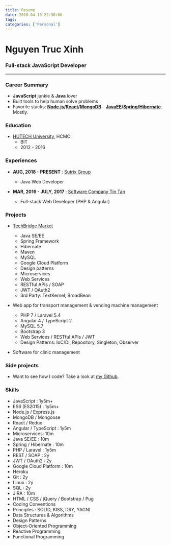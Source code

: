 ```yaml
---
title: Resume
date: 2018-04-13 22:30:00
tags:
categories: ['Personal']
---
```

# Nguyen Truc Xinh
### Full-stack JavaScript Developer

---

### Career Summary

- **JavaScript** junkie & **Java** lover
- Built tools to help human solve problems
- Favorite stacks: **[Node.js](https://nodejs.org/en/)/[React](https://reactjs.org/)/[MongoDB](https://www.mongodb.com/)** - **[JavaEE](https://www.java.com/)/[Spring](https://spring.io/)/[Hibernate](http://hibernate.org/)**. Mostly.

### Education

- [HUTECH University](https://www.hutech.edu.vn/), HCMC
  + BIT
  + 2012 - 2016

### Experiences

- **AUG, 2018 - PRESENT** : [Sutrix Group](http://sutrixgroup.com/)
  + Java Web Developer

- **MAR, 2016 - JULY, 2017** : [Software Company Tin Tan](http://phanmemtintan.com/)
  + Full-stack Web Developer (PHP & Angular)

### Projects

- [TechBridge Market](http://techbridgemarket.com/)
  + Java SE/EE
  + Spring Framework
  + Hibernate
  + Maven
  + MySQL
  + Google Cloud Platform
  + Design patterns
  + Microservices
  + Web Services
  + RESTful APIs / SOAP
  + JWT / OAuth2
  + 3rd Party: TextKernel, BroadBean

- Web app for transport management & vending machine management
  + PHP 7 / Laravel 5.4 
  + Angular 4 / TypeScript 2 
  + MySQL 5.7 
  + Bootstrap 3 
  + Web Services / RESTful APIs / JWT 
  + Design Patterns: IoC/DI, Repository, Singleton, Observer
  
- Software for clinic management

### Side projects

- Want to see how I code? Take a look at [my Github](https://github.com/nguyentrucxinh/).

### Skills

- JavaScript : 1y5m+
- ES6 (ES2015) : 1y5m+
- Node.js / Express.js
- MongoDB / Mongoose
- React / Redux
- Angular / TypeScript : 1y5m
- Microservices: 10m
- Java SE/EE : 10m
- Spring / Hibernate : 10m
- PHP / Laravel : 1y5m
- REST / SOAP : 2y
- JWT / OAuth2 : 2y
- Google Cloud Platform : 10m
- Heroku
- Git : 2y
- Linux : 2y
- SQL : 2y
- JIRA : 10m
- HTML / CSS / jQuery / Bootstrap / Pug
- Coding Conventions
- Principles : SOLID, KISS, DRY, YAGNI
- Data Structures & Algorithms
- Design Patterns
- Object-Oriented Programming
- Reactive Programming
- Functional Programming
